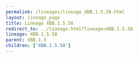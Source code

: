 ```yaml
---
permalink: /lineages/lineage_XBB.1.5.58.html
layout: lineage_page
title: Lineage XBB.1.5.58
redirect_to: ../lineage.html?lineage=XBB.1.5.58
lineage: XBB.1.5.58
parent: XBB.1.5
children: ['XBB.1.5.58']
---
```

